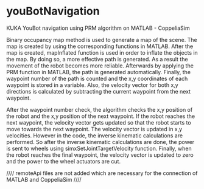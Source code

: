 # youBotNavigation
KUKA YouBot navigation using PRM algorithm on MATLAB - CoppeliaSim

Binary occupancy map method is used to generate a map of the
scene. The map is created by using the corresponding functions in
MATLAB. 
After the map is created, mapInflated function is used in order to
inflate the objects in the map. By doing so, a more effective path is
generated. As a result the movement of the robot becomes more reliable.
Afterwards by applying the PRM function in MATLAB, the path is generated automatically. 
Finally, the waypoint number of the path is counted and the x,y
coordinates of each waypoint is stored in a variable. Also, the velocity
vector for both x,y directions is calculated by subtracting the current
waypoint from the next waypoint. 

After the waypoint number check, the algorithm checks the x,y
position of the robot and the x,y position of the next waypoint. If the
robot reaches the next waypoint, the velocity vector gets updated so that
the robot starts to move towards the next waypoint.
The velocity vector is updated in x,y velocities. 
However in the code, the inverse kinematic calculations are performed. So after the
inverse kinematic calculations are done, the power is sent to wheels
using simxSetJointTargetVelocity function.
Finally, when the robot reaches the final waypoint, the velocity
vector is updated to zero and the power to the wheel actuators are cut.

//// remoteApi files are not added which are necessary for the connection of MATLAB and CoppeliaSim ////

